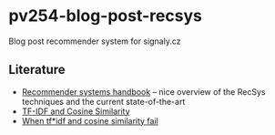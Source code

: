 pv254-blog-post-recsys
======================

Blog post recommender system for signaly.cz

Literature
------------

- [Recommender systems handbook](http://www.cs.bme.hu/nagyadat/Recommender_systems_handbook.pdf) – nice overview of the RecSys techniques and the current state-of-the-art
- [TF-IDF and Cosine Similarity](http://janav.wordpress.com/2013/10/27/tf-idf-and-cosine-similarity/)
- [ When tf*idf and cosine similarity fail](http://www.p-value.info/2013/02/when-tfidf-and-cosine-similarity-fail.html)
